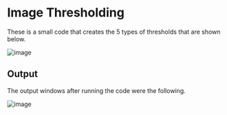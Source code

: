 # Image Thresholding

These is a small code that creates the 5 types of thresholds that are shown below. <br />

![image](https://github.com/the-other-mariana/image-processing-algorithms/blob/master/001-threshold/threshold.jpg?raw=true) <br/>

## Output

The output windows after running the code were the following. <br />

![image](https://github.com/the-other-mariana/image-processing-algorithms/blob/master/001-threshold/output.png?raw=true) <br />